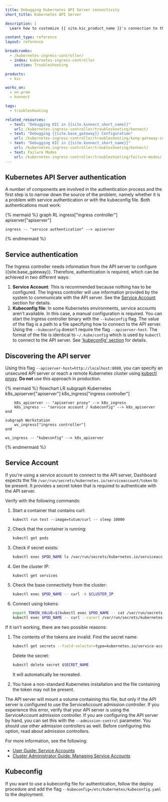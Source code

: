 ```yaml
---
title: Debugging Kubernetes API Server connectivity
short_title: Kubernetes API Server

description: |
  Learn how to customize {{ site.kic_product_name }}'s connection to the Kubernetes API Server.

content_type: reference
layout: reference

breadcrumbs:
  - /kubernetes-ingress-controller/
  - index: kubernetes-ingress-controller
    section: Troubleshooting

products:
  - kic

works_on:
  - on-prem
  - konnect

tags:
  - troubleshooting

related_resources:
  - text: "Debugging KIC in {{site.konnect_short_name}}"
    url: /kubernetes-ingress-controller/troubleshooting/konnect/
  - text: "Debugging {{site.base_gateway}} Configuration"
    url: /kubernetes-ingress-controller/troubleshooting/kong-gateway-configuration/
  - text: "Debugging KIC in {{site.konnect_short_name}}"
    url: /kubernetes-ingress-controller/troubleshooting/konnect/
  - text: Failure Modes
    url: /kubernetes-ingress-controller/troubleshooting/failure-modes/
---
```


## Kubernetes API Server authentication

A number of components are involved in the authentication process and the first step is to narrow down the source of the problem, namely whether it is a problem with service authentication or with the kubeconfig file.  Both authentications must work:

{% mermaid %}
graph RL
    ingress["ingress controller"]
    apiserver["apiserver"]

    ingress -- "service authentication" --> apiserver
{% endmermaid %}

## Service authentication

The Ingress controller needs information from the API server to configure {{site.base_gateway}}. Therefore, authentication is required, which can be achieved in two different ways:

1. **Service Account**: This is recommended because nothing has to be configured.  The Ingress controller will use information provided by the system to communicate with the API server. See the [Service Account](#service-account) section for details.
1. **Kubeconfig file**: In some Kubernetes environments, service accounts aren't available. In this case, a manual configuration is required.  You can start the Ingress controller binary with the `--kubeconfig` flag.  The value of the flag is a path to a file specifying how to connect to the API server. Using the `--kubeconfig` doesn't require the flag `--apiserver-host`.  The format of the file is identical to `~/.kube/config` which is used by `kubectl` to connect to the API server.  See ['kubeconfig' section](#kubeconfig) for details.

## Discovering the API server

Using this flag `--apiserver-host=http://localhost:8080`, you can specify an unsecured API server or reach a remote Kubernetes cluster using [kubectl proxy](https://kubernetes.io/docs/tasks/administer-cluster/access-cluster-api/#using-kubectl-proxy). **Do not** use this approach in production.

{% mermaid %}
flowchart LR
    subgraph Kubernetes
        k8s_apiserver["apiserver"]
        k8s_ingress["ingress controller"]

        k8s_apiserver -- "apiserver proxy" --> k8s_ingress
        k8s_ingress -- "service account / kubeconfig" --> k8s_apiserver
    end

    subgraph Workstation
        ws_ingress["ingress controller"]
    end

    ws_ingress -- "kubeconfig" --> k8s_apiserver
{% endmermaid %}

## Service Account

If you're using a service account to connect to the API server, Dashboard expects the file `/var/run/secrets/kubernetes.io/serviceaccount/token` to be present. It provides a secret token that is required to authenticate with the API server.

Verify with the following commands:

1. Start a container that contains curl:
   ```
   kubectl run test --image=tutum/curl -- sleep 10000
   ```
1. Check that the container is running:
   ```sh
   kubectl get pods
   ```
1. Check if secret exists:
   ```sh
   kubectl exec $POD_NAME ls /var/run/secrets/kubernetes.io/serviceaccount/
   ```
1. Get the cluster IP:
   ```sh
   kubectl get services
   ```
1. Check the base connectivity from the cluster:
   ```sh
   kubectl exec $POD_NAME -- curl -k $CLUSTER_IP
   ```
1. Connect using tokens:
   ```sh
   export TOKEN_VALUE=$(kubectl exec $POD_NAME -- cat /var/run/secrets/kubernetes.io/serviceaccount/token)
   kubectl exec $POD_NAME -- curl --cacert /var/run/secrets/kubernetes.io/serviceaccount/ca.crt -H  "Authorization: Bearer $TOKEN_VALUE" $CLUSTER_IP
   ```

If it isn't working, there are two possible reasons:

1. The contents of the tokens are invalid.
    Find the secret name:

    ```bash
    kubectl get secrets --field-selector=type=kubernetes.io/service-account-token
    ```

    Delete the secret:

    ```bash
    kubectl delete secret $SECRET_NAME
    ```

    It will automatically be recreated.

1. You have a non-standard Kubernetes installation and the file containing the token may not be present.

The API server will mount a volume containing this file, but only if the API server is configured to use the ServiceAccount admission controller. If you experience this error, verify that your API server is using the ServiceAccount admission controller. If you are configuring the API server by hand, you can set this with the `--admission-control` parameter. You should use other admission controllers as well. Before configuring this option, read about admission controllers.

For more information, see the following:

- [User Guide: Service Accounts](https://kubernetes.io/docs/tasks/configure-pod-container/configure-service-account/)
- [Cluster Administrator Guide: Managing Service Accounts](https://kubernetes.io/docs/reference/access-authn-authz/service-accounts-admin/)

## Kubeconfig

If you want to use a kubeconfig file for authentication, follow the deploy procedure and add the flag `--kubeconfig=/etc/kubernetes/kubeconfig.yaml` to the deployment.